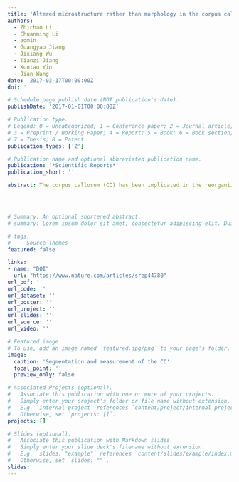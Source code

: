 ```yaml
---
title: 'Altered microstructure rather than morphology in the corpus callosum after lower limb amputation'
authors:
  - Zhichao Li
  - Chuanming Li
  - admin
  - Guangyao Jiang
  - Jixiang Wu
  - Tianzi Jiang
  - Xuntao Yin
  - Jian Wang
date: '2017-03-17T00:00:00Z'
doi: ''

# Schedule page publish date (NOT publication's date).
publishDate: '2017-01-01T00:00:00Z'

# Publication type.
# Legend: 0 = Uncategorized; 1 = Conference paper; 2 = Journal article;
# 3 = Preprint / Working Paper; 4 = Report; 5 = Book; 6 = Book section;
# 7 = Thesis; 8 = Patent
publication_types: ['2']

# Publication name and optional abbreviated publication name.
publication: '*Scientific Reports*'
publication_short: ''

abstract: The corpus callosum (CC) has been implicated in the reorganization of the brain following amputation. However, it is unclear which regions of the CC are involved in this process. In this study, we explored the morphometric and microstructural changes in CC subregions in patients with unilateral lower limb amputation. Thirty-eight patients and 38 age- and gender-matched normal controls were included. The CC was divided into five regions, and the area, thickness and diffusion parameters of each region were investigated. While morphometric analysis showed no significant differences between the two groups, amputees showed significant higher values in axial diffusivity, radial diffusivity and mean diffusivity in region II of the CC, which connects the bilateral premotor and supplementary motor areas. In contrast, the mean fractional anisotropy value of the fibers generated by these cortical areas, as measured by tractography, was significantly smaller in amputees. These results demonstrate that the interhemispheric pathways contributing to motor coordination and imagery are reorganized in lower limb amputees.




# Summary. An optional shortened abstract.
# summary: Lorem ipsum dolor sit amet, consectetur adipiscing elit. Duis posuere tellus ac convallis placerat. Proin tincidunt magna sed ex sollicitudin condimentum.

# tags:
#   - Source Themes
featured: false

links:
- name: "DOI"
  url: "https://www.nature.com/articles/srep44780"
url_pdf: ''
url_code: ''
url_dataset: ''
url_poster: ''
url_project: ''
url_slides: ''
url_source: ''
url_video: ''

# Featured image
# To use, add an image named `featured.jpg/png` to your page's folder.
image:
  caption: 'Segmentation and measurement of the CC'
  focal_point: ''
  preview_only: false

# Associated Projects (optional).
#   Associate this publication with one or more of your projects.
#   Simply enter your project's folder or file name without extension.
#   E.g. `internal-project` references `content/project/internal-project/index.md`.
#   Otherwise, set `projects: []`.
projects: []

# Slides (optional).
#   Associate this publication with Markdown slides.
#   Simply enter your slide deck's filename without extension.
#   E.g. `slides: "example"` references `content/slides/example/index.md`.
#   Otherwise, set `slides: ""`.
slides:
---
```

